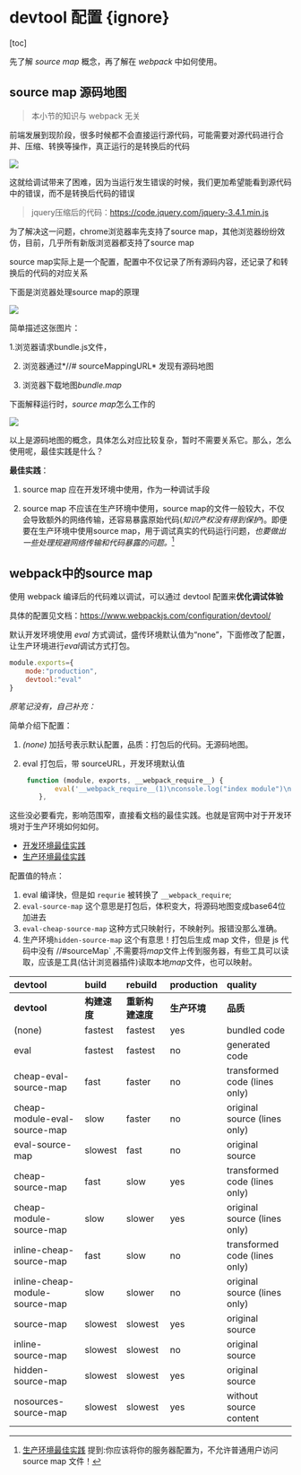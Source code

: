 # devtool 配置 {ignore}

[toc]

先了解 *source map* 概念，再了解在 *webpack* 中如何使用。

## source map 源码地图

> 本小节的知识与 webpack 无关

前端发展到现阶段，很多时候都不会直接运行源代码，可能需要对源代码进行合并、压缩、转换等操作，真正运行的是转换后的代码

![](https://qwq9527.gitee.io/resource/imgs//2020-01-08-16-38-26.png)

这就给调试带来了困难，因为当运行发生错误的时候，我们更加希望能看到源代码中的错误，而不是转换后代码的错误

> jquery压缩后的代码：https://code.jquery.com/jquery-3.4.1.min.js

为了解决这一问题，chrome浏览器率先支持了source map，其他浏览器纷纷效仿，目前，几乎所有新版浏览器都支持了source map

source map实际上是一个配置，配置中不仅记录了所有源码内容，还记录了和转换后的代码的对应关系

下面是浏览器处理source map的原理

![](https://qwq9527.gitee.io/resource/imgs//2020-01-08-16-58-06.png)

简单描述这张图片：

   1.浏览器请求bundle.js文件，

2. 浏览器通过*//# sourceMappingURL* 发现有源码地图

3.  浏览器下载地图*bundle.map*

   

下面解释运行时，*source map*怎么工作的

![](https://qwq9527.gitee.io/resource/imgs//2020-01-08-17-01-13.png)

以上是源码地图的概念，具体怎么对应比较复杂，暂时不需要关系它。那么，怎么使用呢，最佳实践是什么？

**最佳实践**：

1. source map 应在开发环境中使用，作为一种调试手段

2. source map 不应该在生产环境中使用，source map的文件一般较大，不仅会导致额外的网络传输，还容易暴露原始代码(*知识产权没有得到保护*)。即便要在生产环境中使用source map，用于调试真实的代码运行问题，*也要做出一些处理规避网络传输和代码暴露的问题。*[^1]

   [^1]: [生产环境最佳实践](https://www.webpackjs.com/configuration/devtool/#production) 提到:你应该将你的服务器配置为，不允许普通用户访问 source map 文件！

## webpack中的source map

使用 webpack 编译后的代码难以调试，可以通过 devtool 配置来**优化调试体验**

具体的配置见文档：https://www.webpackjs.com/configuration/devtool/

默认开发环境使用 *eval* 方式调试，盛传环境默认值为“none”，下面修改了配置，让生产环境进行*eval*调试方式打包。

```js
module.exports={
    mode:"production",
    devtool:"eval"
}
```

*原笔记没有，自己补充：*

简单介绍下配置：

1. *(none)* 加括号表示默认配置，品质：打包后的代码。无源码地图。

2. eval 打包后，带 sourceURL，开发环境默认值

   ```js
    function (module, exports, __webpack_require__) {
           eval('__webpack_require__(1)\nconsole.log("index module")\n\n//# sourceURL=webpack:///./src/index.js?');
       },
   ```

这些没必要看完，影响范围窄，直接看文档的最佳实践。也就是官网中对于开发环境对于生产环境如何如何。

- [开发环境最佳实践](https://www.webpackjs.com/configuration/devtool/#development)
- [生产环境最佳实践](https://www.webpackjs.com/configuration/devtool/#production)

配置值的特点：

1. eval 编译快，但是如 `requrie` 被转换了 `__webpack_require`;
2. `eval-source-map` 这个意思是打包后，体积变大，将源码地图变成base64位加进去
3. `eval-cheap-source-map` 这种方式只映射行，不映射列。报错没那么准确。
4. 生产环境`hidden-source-map` 这个有意思！打包后生成 map 文件，但是 js 代码中没有 //#sourceMap` ,不需要将*map*文件上传到服务器，有些工具可以读取，应该是工具(估计浏览器插件)读取本地*map*文件，也可以映射。

| devtool                        | build        | rebuild          | production   | quality                       |
| :----------------------------- | :----------- | :--------------- | :----------- | :---------------------------- |
| **devtool**                    | **构建速度** | **重新构建速度** | **生产环境** | **品质**                      |
| (none)                         | fastest      | fastest          | yes          | bundled code                  |
| eval                           | fastest      | fastest          | no           | generated code                |
| cheap-eval-source-map          | fast         | faster           | no           | transformed code (lines only) |
| cheap-module-eval-source-map   | slow         | faster           | no           | original source (lines only)  |
| eval-source-map                | slowest      | fast             | no           | original source               |
| cheap-source-map               | fast         | slow             | yes          | transformed code (lines only) |
| cheap-module-source-map        | slow         | slower           | yes          | original source (lines only)  |
| inline-cheap-source-map        | fast         | slow             | no           | transformed code (lines only) |
| inline-cheap-module-source-map | slow         | slower           | no           | original source (lines only)  |
| source-map                     | slowest      | slowest          | yes          | original source               |
| inline-source-map              | slowest      | slowest          | no           | original source               |
| hidden-source-map              | slowest      | slowest          | yes          | original source               |
| nosources-source-map           | slowest      | slowest          | yes          | without source content        |

